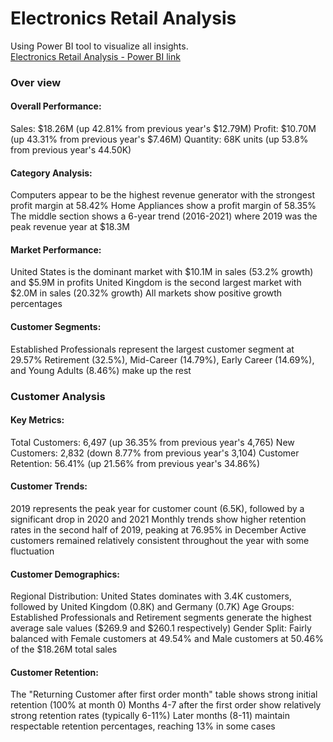 # Electronics Retail Analysis
Using Power BI tool to visualize all insights.  
[Electronics Retail Analysis - Power BI link](https://mavenanalytics.io/project/29702)
### Over view

#### Overall Performance:

Sales: $18.26M (up 42.81% from previous year's $12.79M)
Profit: $10.70M (up 43.31% from previous year's $7.46M)
Quantity: 68K units (up 53.8% from previous year's 44.50K)
#### Category Analysis:

Computers appear to be the highest revenue generator with the strongest profit margin at 58.42%
Home Appliances show a profit margin of 58.35%
The middle section shows a 6-year trend (2016-2021) where 2019 was the peak revenue year at $18.3M
#### Market Performance:

United States is the dominant market with $10.1M in sales (53.2% growth) and $5.9M in profits
United Kingdom is the second largest market with $2.0M in sales (20.32% growth)
All markets show positive growth percentages
#### Customer Segments:

Established Professionals represent the largest customer segment at 29.57%
Retirement (32.5%), Mid-Career (14.79%), Early Career (14.69%), and Young Adults (8.46%) make up the rest
### Customer Analysis

#### Key Metrics:

Total Customers: 6,497 (up 36.35% from previous year's 4,765)
New Customers: 2,832 (down 8.77% from previous year's 3,104)
Customer Retention: 56.41% (up 21.56% from previous year's 34.86%)
#### Customer Trends:

2019 represents the peak year for customer count (6.5K), followed by a significant drop in 2020 and 2021
Monthly trends show higher retention rates in the second half of 2019, peaking at 76.95% in December
Active customers remained relatively consistent throughout the year with some fluctuation
#### Customer Demographics:

Regional Distribution: United States dominates with 3.4K customers, followed by United Kingdom (0.8K) and Germany (0.7K)
Age Groups: Established Professionals and Retirement segments generate the highest average sale values ($269.9 and $260.1 respectively)
Gender Split: Fairly balanced with Female customers at 49.54% and Male customers at 50.46% of the $18.26M total sales
#### Customer Retention:

The "Returning Customer after first order month" table shows strong initial retention (100% at month 0)
Months 4-7 after the first order show relatively strong retention rates (typically 6-11%)
Later months (8-11) maintain respectable retention percentages, reaching 13% in some cases




 
